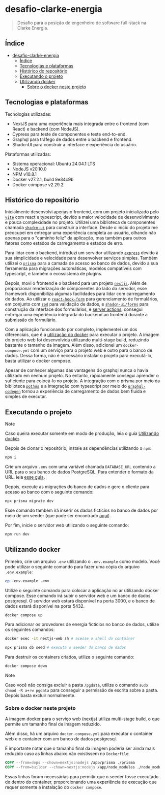 # desafio-clarke-energia

> Desafio para a posição de engenheiro de software full-stack na Clarke Energia.

## Índice

- [desafio-clarke-energia](#desafio-clarke-energia)
  - [Índice](#índice)
  - [Tecnologias e plataformas](#tecnologias-e-plataformas)
  - [Histórico do repositório](#histórico-do-repositório)
  - [Executando o projeto](#executando-o-projeto)
  - [Utilizando docker](#utilizando-docker)
    - [Sobre o docker neste projeto](#sobre-o-docker-neste-projeto)

## Tecnologias e plataformas

Tecnologias utilizadas:

- NextJS para uma experiência mais integrada entre o frontend (com React) e backend (com NodeJS).
- Cypress para teste de componentes e teste end-to-end.
- Graphql para tráfego de dados entre o backend e frontend.
- ShadcnUI para construir a interface e experiência do usuário.

Plataformas utilizadas:

- Sistema operacional: Ubuntu 24.04.1 LTS
- NodeJS v20.10.0
- NPM v10.8.1
- Docker v27.2.1, build 9e34c9b
- Docker compose v2.29.2

## Histórico do repositório

Inicialmente desenvolvi apenas o frontend, com um projeto inicializado pelo [`vite`](https://vite.dev/) com react e typescript, devido a maior velocidade de desenvolvimento e pouca complexidade no projeto. Utilizei uma biblioteca de componentes chamada [`shadcn-ui`](https://ui.shadcn.com/) para construir a interface. Desde o início do projeto me preocupei em entregar uma experiência completa ao usuário, olhando não apenas para o "caminho feliz" da aplicação, mas também para outros fatores como estados de carregamento e estados de erro.

Para lidar com o backend, introduzi um servidor utilizando [`express`](https://expressjs.com/) devido à sua simplicidade e velocidade para desenvolver serviços simples. Também utilizei o [`prisma`](https://prisma.io/) para a camada de acesso ao banco de dados, devido à sua ferramenta para migrações automáticas, modelos compatíveis com typescript, e também o ecossistema de plugins.

Depois, movi o frontend e o backend para um projeto [`nextjs`](https://nextjs.org/). Além de proporcionar renderização de componentes do lado do servidor, esse framework disponibiliza algumas facilidades para lidar com carregamento de dados. Ao utilizar o [`react-hook-form`](https://react-hook-form.com/) para gerenciamento de formulários, em conjunto com [`zod`](https://zod.dev/) para validação de dados, e [`shadcn-ui/forms`](https://ui.shadcn.com/docs/components/form) para construção da interface dos formulários, e [server actions](https://nextjs.org/docs/app/building-your-application/data-fetching/server-actions-and-mutations), consegui entregar uma experiência integrada do backend ao frontend durante a submissão do formulário.

Com a aplicação funcionando por completo, implementei um dos diferenciais, que é a [utilização do docker](#utilizando-docker) para executar o projeto. A imagem do projeto web foi desenvolvida utilizando multi-stage build, reduzindo bastante o tamanho da imagem. Além disso, adicionei um `docker-compose.yml` com um serviço para o projeto web e outro para o banco de dados. Dessa forma, não é necessário instalar o projeto para executá-lo, basta utilizar o docker compose.

Apesar de conhecer algumas das vantagens do graphql nunca o havia utilizado em nenhum projeto. No entanto, rapidamente consegui aprender o suficiente para colocá-lo no projeto. A integração com o prisma por meio da biblioteca [`pothos`](https://pothos-graphql.dev/docs/plugins/prisma) e a integração com typescript por meio do [`graphql-codegen`](https://the-guild.dev/graphql/codegen) tornou a experiência de carregamento de dados bem fluída e simples de executar.

## Executando o projeto

> [!NOTE]  
> Caso queira executar somente em modo de produção, leia o guia [Utilizando docker](#utilizando-docker).

Depois de clonar o repositório, instale as dependências utilizando o `npm`:

```sh
npm i
```

Crie um arquivo `.env` com uma variável chamada `DATABASE_URL` contendo a URL para o seu banco de dados PostgreSQL. Para entender o formato da URL, leia [esse guia](https://www.prisma.io/docs/orm/overview/databases/postgresql#connection-url).

Depois, execute as migrações do banco de dados e gere o cliente para acesso ao banco com o seguinte comando:

```sh
npx prisma migrate dev
```

Esse comando também irá inserir os dados fictícios no banco de dados por meio de um seeder (que pode ser encontrado [aqui](/prisma/seed.ts)).

Por fim, inicie o servidor web utilizando o seguinte comando:

```sh
npm run dev
```

## Utilizando docker

Primeiro, crie um arquivo `.env` utilizando o `.env.example` como modelo. Você pode utilizar o seguinte comando para fazer uma cópia do arquivo `.env.example`:

```sh
cp .env.example .env
```

Utilize o seguinte comando para colocar a aplicação no ar utilizando docker compose. Esse comando irá subir o servidor web e um banco de dados postgresql. O servidor web estará disponível na porta 3000, e o banco de dados estará disponível na porta 5432.

```sh
docker compose up
```

Para adicionar os provedores de energia fictícios no banco de dados, utilize os seguintes comandos:

```sh
docker exec -it nextjs-web sh # acesse o shell do container

npx prisma db seed # executa o seeder do banco de dados
```

Para destruir os containers criados, utilize o seguinte comando:

```sh
docker compose down
```

> [!NOTE]  
> Caso você não consiga excluir a pasta `/pgdata`, utilize o comando `sudo chmod -R a+rw pgdata` para conseguir a permissão de escrita sobre a pasta. Depois basta excluir normalmente.

### Sobre o docker neste projeto

A imagem docker para o serviço web (nextjs) utiliza multi-stage build, o que permite um tamanho final de imagem reduzido.

Além disso, há um arquivo `docker-compose.yml` para executar o container web e o container com um banco de dados postgresql.

É importante notar que o tamanho final da imagem poderia ser ainda mais reduzido caso as linhas abaixo não existissem no `Dockerfile`:

```dockerfile
COPY --from=deps --chown=nextjs:nodejs /app/prisma ./prisma
COPY --from=builder --chown=nextjs:nodejs /app/node_modules ./node_modules
```

Essas linhas foram necessárias para permitir que o seeder fosse executado de dentro do container, proporcionando uma experiência de execução que requer somente a instalação do `docker compose`.

